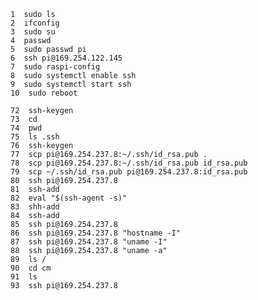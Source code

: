     1  sudo ls
    2  ifconfig
    3  sudo su
    4  passwd
    5  sudo passwd pi
    6  ssh pi@169.254.122.145
    7  sudo raspi-config
    8  sudo systemctl enable ssh
    9  sudo systemctl start ssh
    10  sudo reboot
   
    72  ssh-keygen
    73  cd
    74  pwd
    75  ls .ssh
    76  ssh-keygen
    77  scp pi@169.254.237.8:~/.ssh/id_rsa.pub .
    78  scp pi@169.254.237.8:~/.ssh/id_rsa.pub id_rsa.pub
    79  scp ~/.ssh/id_rsa.pub pi@169.254.237.8:id_rsa.pub
    80  ssh pi@169.254.237.8
    81  ssh-add
    82  eval "$(ssh-agent -s)"
    83  shh-add
    84  ssh-add
    85  ssh pi@169.254.237.8
    86  ssh pi@169.254.237.8 "hostname -I"
    87  ssh pi@169.254.237.8 "uname -I"
    88  ssh pi@169.254.237.8 "uname -a"
    89  ls /
    90  cd cm
    91  ls
    93  ssh pi@169.254.237.8

